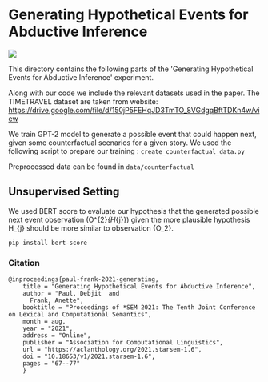 # Generating Hypothetical Events for Abductive Inference
![](https://img.shields.io/github/last-commit/Heidelberg-NLP/HYPEVENTS?color=blue) 

This directory contains the following parts of the 'Generating Hypothetical Events for Abductive Inference' experiment. 

Along with our code we include the relevant datasets used in the paper. The TIMETRAVEL dataset are taken from website: https://drive.google.com/file/d/150jP5FEHqJD3TmTO_8VGdgqBftTDKn4w/view 

We train GPT-2 model to generate a possible event that could happen next, given some counterfactual scenarios for a given story. 
We used the following script to prepare our training : 
```create_counterfactual_data.py```

Preprocessed data can be found in ```data/counterfactual```

## Unsupervised Setting

We used BERT score to evaluate our hypothesis that the generated possible next event observation (O^{2}_{H_{j}}) given the more plausible hypothesis H_{j}
should be more similar to observation {O_2}.

```pip install bert-score```


### Citation

```
@inproceedings{paul-frank-2021-generating,
    title = "Generating Hypothetical Events for Abductive Inference",
    author = "Paul, Debjit  and
      Frank, Anette",
    booktitle = "Proceedings of *SEM 2021: The Tenth Joint Conference on Lexical and Computational Semantics",
    month = aug,
    year = "2021",
    address = "Online",
    publisher = "Association for Computational Linguistics",
    url = "https://aclanthology.org/2021.starsem-1.6",
    doi = "10.18653/v1/2021.starsem-1.6",
    pages = "67--77"
    }
```


